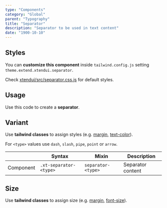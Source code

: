 ```yaml
---
type: "Components"
category: "Global"
parent: "Typography"
title: "Separator"
description: "Separator to be used in text content"
date: "1900-10-10"
---
```


## Styles

You can **customize this component** inside `tailwind.config.js` setting `theme.extend.xtendui.separator`.

Check [xtendui/src/separator.css.js](https://github.com/minimit/xtendui/blob/beta/src/separator.css.js) for default styles.

## Usage

Use this code to create a **separator**.

<demo>
  <demoinline src="demos/components/typography/separator">
  </demoinline>
</demo>

## Variant

Use **tailwind classes** to assign styles (e.g. [margin](https://tailwindcss.com/docs/margin), [text-color](https://tailwindcss.com/docs/text-color)).

For `<type>` values use `dash`, `slash`, `pipe`, `point` or `arrow`.

<div class="xt-overflow-sub overflow-y-hidden overflow-x-scroll my-4 xt-my-auto w-full">

|                      | Syntax                          | Mixin            | Description                   |
| ----------------------- | ----------------------------------------- | -----------------------------| ----------------------------- |
| Component                  | `.xt-separator-<type>`                     | `separator-<type>`                | Separator content            |

</div>

<demo>
  <demoinline src="demos/components/typography/separator-variant">
  </demoinline>
</demo>

## Size

Use **tailwind classes** to assign size (e.g. [margin](https://tailwindcss.com/docs/margin), [font-size](https://tailwindcss.com/docs/font-size)).

<demo>
  <demoinline src="demos/components/typography/separator-size">
  </demoinline>
</demo>
